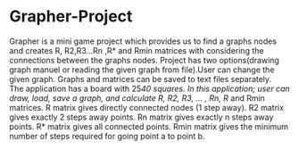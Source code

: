 # Grapher-Project
Grapher is a mini game project which provides us to find a graphs nodes and creates R, R2,R3...Rn ,R* and Rmin matrices with considering the connections between the graphs nodes.
Project has two options(drawing graph manuel or reading the given graph from file).User can change the given graph. Graphs  and matrices can be saved to text files separately.  
The application has a board with 25*40 squares. In this application; user can draw, load, save a graph, and 
calculate R, R2, R3, ... , Rn, R* and Rmin matrices. R matrix gives directly connected nodes (1 step away). R2 
matrix gives exactly 2 steps away points. Rn matrix gives exactly n steps away points. R* matrix gives all 
connected points. Rmin matrix gives the minimum number of steps required for going point a to point b. 


